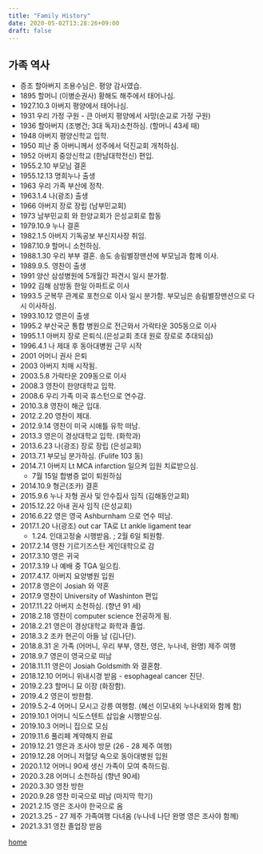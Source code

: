 ```yaml
---
title: "Family History"
date: 2020-05-02T13:28:26+09:00
draft: false
---
```

## 가족 역사
 
 -   증조 할아버지 조용수님은. 평양 감사였습.
 -  1895 할머니 (이병순권사) 황해도 해주에서 태어나심.
 -  1927.10.3  아버지 평양에서 태어나심. 
 -  1931 우리 가정 구원 - 큰 아버지 평양에서 사망(순교로 가정 구원)
 -  1936 할아버지 (조병건; 3대 독자)소천하심. (할머니 43세 때) 
 -  1948 아버지 평양신학교 입학. 
 -  1950 피난 중 아버니께서 성주에서 덕진교회 개척하심.
 -  1952 아버지 중앙신학교 (한남대학전신) 편입. 
 -  1955.2.10 부모님 결혼
 -  1955.12.13 명희누나 출생
 -  1963 우리 가족 부산에 정착. 
 -  1963.1.4 나(광조) 출생
 -  1966 아버지 장로 장립 (남부민교회)
 -  1973 남부민교회 와 한양교회가 은성교회로 합동
 -  1979.10.9 누나 결혼
 -  1982.1.5 아버지 기독공보 부신지사장 취임. 
 -  1987.10.9  할머니 소천하심. 
 -  1988.1.30 우리 부부 결혼. 송도 송림별장맨션에 부모님과 함께 이사.
 -  1989.9.5. 영찬이 출생
 -  1991 양산 삼성병원에 5개월간 파견시 일시 분가함. 
 -  1992 김해 삼방동 한일 아파트로 이사 
 -  1993.5 군복무 관계로 포천으로 이사 일시 분가함. 부모님은 송림별장맨션으로 다시 이사하심. 
 -  1993.10.12 영은이 출생 
 -  1995.2 부산국군 통합 병원으로 전근와서 가락타운 305동으로 이사
 -  1995.1.1 아버지 장로 은퇴식.(은성교회 초대 원로 장로로 추대되심)
 -  1996.4.1 나 제대 후 동아대병원 근무 시작 
 -  2001 어머니 권사 은퇴
 -  2003 아버지 치매 시작됨.
 -  2003.5.8 가락타운 209동으로 이사
 -  2008.3 영찬이 한양대학교 입학.
 -  2008.6 우리 가족 미국 휴스턴으로 연수감.
 -  2010.3.8 영찬이 해군 입대. 
 -  2012.2.20 영찬이 제대. 
 -  2012.9.14 영찬이 미국 시애틀 유학 떠남.
 -  2013.3 영은이 경상대학교 입학. (화학과)
 -  2013.6.23 나(광조) 장로 장립 (은성교회)
 -  2013.7.1 부모님 분가하심. (Fulife 103 동)
 -  2014.7.1 아버지 Lt MCA infarction 일으켜 입원 치료받으심. 
	- 7월 15일 합병증 없이 퇴원하심
 -  2014.10.9 형곤(조카) 결혼 
 -  2015.9.6 누나 자형 권사 및 안수집사 임직 (김해동안교회)
 -  2015.12.22 아내 권사 임직 (은성교회)
 -  2016.6.22 영은 영국 Ashburnham 으로 연수 떠남.
 -  2017.1.20 나(광조) out car TA로 Lt ankle ligament tear 
	- 1.24. 인대고정술 시행받음. ; 2월 6일 퇴원함.
 -  2017.2.14 영찬 기르기즈스탄 게인대학으로 감
 -  2017.3.10 영은 귀국 
 -  2017.3.19 나 예배 중 TGA 일으킴.
 -  2017.4.17. 아버지 요양병원 입원
 -  2017.8 영은이 Josiah 와 약혼 
 -  2017.9 영찬이 University of Washinton  편입
 -  2017.11.22 아버지 소천하심. (향년 91 세)
 -  2018.2.18 영찬이 computer science 전공하게 됨. 
 -  2018.2.21 영은이 경상대학교 화학과 졸업.
 -  2018.3.2 조카 현곤이 아들 남 (김나단). 
 -  2018.8.31 온 가족 (어머니, 우리 부부, 영찬, 영은, 누나네, 완명) 제주 여행
 -  2018.9.7 영은이 영국으로 떠남
 -  2018.11.11 영은이 Josiah Goldsmith 와 결혼함. 
 -  2018.12.10 어머니 위내시경 받음 - esophageal cancer 진단.
 -  2019.2.23 할머니 묘 이장 (화장함).
 -  2019.4.2 영은이 방한함. 
 -  2019.5.2-4 어머니 모시고 강릉 여행함. (혜선 이모내외 누나내외와 함께 함)
 -  2019.10.1 어머니 식도스텐트 삽입술 시행받으심. 
 -  2019.10.3 어머니 집으로 모심
 -  2019.11.6 풀리페 계약해지 완료
 -  2019.12.21 영은과 조사야 방문 (26 - 28 제주 여행)
 -  2019.12.28 어머니 저혈당 쇽으로 동아대병원 입원
 -  2020.1.12 어머니 90세 생신 가족이 모여 축하드림.
 -  2020.3.28 어머니 소천하심 (향년 90세)
 -  2020.3.30 영찬 방한
 -  2020.9.28 영찬 미국으로 떠남 (마지막 학기)
 -  2021.2.15 영은 조사야 한국으로 옴
 -  2021.3.25 - 27 제주 가족여행 다녀옴 (누나네 나단 완명 영은 조사야 함께)
 -  2021.3.31 영찬 졸업장 받음
   
[home](../)
